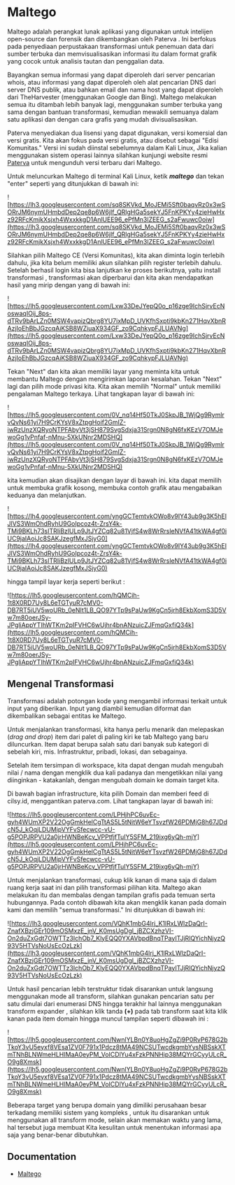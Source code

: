 # Maltego


Maltego adalah perangkat lunak aplikasi yang digunakan untuk intelijen open-source dan forensik dan dikembangkan oleh Paterva . Ini berfokus pada penyediaan perpustakaan transformasi untuk penemuan data dari sumber terbuka dan memvisualisasikan informasi itu dalam format grafik yang cocok untuk analisis tautan dan penggalian data.

Bayangkan semua informasi yang dapat diperoleh dari server pencarian whois, atau informasi yang dapat diperoleh oleh alat pencarian DNS dari server DNS publik, atau bahkan email dan nama host yang dapat diperoleh dari TheHarvester (menggunakan Google dan Bing). Maltego melakukan semua itu ditambah lebih banyak lagi, menggunakan sumber terbuka yang sama dengan bantuan transformasi, kemudian mewakili semuanya dalam satu aplikasi dan dengan cara grafis yang mudah divisualisasikan.

Paterva menyediakan dua lisensi yang dapat digunakan, versi komersial dan versi gratis. Kita akan fokus pada versi gratis, atau disebut sebagai "Edisi Komunitas." Versi ini sudah diinstal sebelumnya dalam Kali Linux, Jika kalian menggunakan sistem operasi lainnya silahkan kunjungi website resmi [Paterva](https://www.paterva.com/buy/maltego-clients/maltego-ce.php) untuk mengunduh versi terbaru dari Maltego.

Untuk meluncurkan Maltego di terminal Kali Linux, ketik ***maltego*** dan tekan "enter" seperti yang ditunjukkan di bawah ini:

![https://lh3.googleusercontent.com/sq8SKVkd_MoJEMi5Sft0baqvRz0x3wSORrJM6nymUHmbdDep2qe8p6W6jIf_QRlgHGa5sekYJ5FnKPKYy4zieHwHxz92RFcKmjkXsjxh4WxxkkgD1AnlUEE96_ePfMn3lZEEG_s2aFwuwc0oiw](https://lh3.googleusercontent.com/sq8SKVkd_MoJEMi5Sft0baqvRz0x3wSORrJM6nymUHmbdDep2qe8p6W6jIf_QRlgHGa5sekYJ5FnKPKYy4zieHwHxz92RFcKmjkXsjxh4WxxkkgD1AnlUEE96_ePfMn3lZEEG_s2aFwuwc0oiw)

Silahkan pilih Maltego CE (Versi Komunitas), kita akan diminta login terlebih dahulu, jika kita belum memiliki akun silahkan pilih register terlebih dahulu. Setelah berhasil login kita bisa lanjutkan ke proses berikutnya, yaitu install transformasi , transformasi akan diperbarui dan kita akan mendapatkan hasil yang mirip dengan yang di bawah ini:

![https://lh5.googleusercontent.com/Lxw33DeJYepQ0o_p16zge9IchSjrvEcNoswaqIOij_8ps-dTRv9bArLZn0MSW4vapizQbrg8YU7ixMpD_UVKfhSxpti9kbKn271HqvXbnRAzjIoEhBbJGzcqAiKSB8WZiuaX934GF_zo9CqhkypFJLUAVNg](https://lh5.googleusercontent.com/Lxw33DeJYepQ0o_p16zge9IchSjrvEcNoswaqIOij_8ps-dTRv9bArLZn0MSW4vapizQbrg8YU7ixMpD_UVKfhSxpti9kbKn271HqvXbnRAzjIoEhBbJGzcqAiKSB8WZiuaX934GF_zo9CqhkypFJLUAVNg)

Tekan "Next" dan kita akan memiliki layar yang meminta kita untuk membantu Maltego dengan mengirimkan laporan kesalahan. Tekan "Next" lagi dan pilih mode privasi kita. Kita akan memilih "Normal" untuk memiliki pengalaman Maltego terkaya. Lihat tangkapan layar di bawah ini:

![https://lh5.googleusercontent.com/0V_nq14Hf50TkJ0SkpJB_1WjQg9RymlrvQvNs61yi7H9CrKYsV8xZtpgHoif2GmIZ-iwRzUnzXQRyoNTPFAbyVt3jSH879SvgSdxja31Srgn0N8gN6fxKEzV7OMJewoGg1vPnfaf-nMnu-5XkUNnr2MDSHQ](https://lh5.googleusercontent.com/0V_nq14Hf50TkJ0SkpJB_1WjQg9RymlrvQvNs61yi7H9CrKYsV8xZtpgHoif2GmIZ-iwRzUnzXQRyoNTPFAbyVt3jSH879SvgSdxja31Srgn0N8gN6fxKEzV7OMJewoGg1vPnfaf-nMnu-5XkUNnr2MDSHQ)

kita kemudian akan disajikan dengan layar di bawah ini. kita dapat memilih untuk membuka grafik kosong, membuka contoh grafik atau mengabaikan keduanya dan melanjutkan.

![https://lh4.googleusercontent.com/yngGCTemtvkOWo8v9IY43ub9g3K5hElJlVS3WmOhdRyhU9GoIpcoz4t-ZrsY4k-TMi9BKLh73sITRIiBzlULp9JtJYZCq82u81VjfS4w8WrRrsleNVfA41tkWA4gf0iUC9jaIAoiJc8SAKJzegfMxJSjyG0](https://lh4.googleusercontent.com/yngGCTemtvkOWo8v9IY43ub9g3K5hElJlVS3WmOhdRyhU9GoIpcoz4t-ZrsY4k-TMi9BKLh73sITRIiBzlULp9JtJYZCq82u81VjfS4w8WrRrsleNVfA41tkWA4gf0iUC9jaIAoiJc8SAKJzegfMxJSjyG0)

hingga tampil layar kerja seperti berikut :

![https://lh5.googleusercontent.com/hQMCih-1t8X0RD7Uy8L6eTGTyuR7cMV0-DB7RT5iUV5woURb_0eNIt1LB_QO97YTp9sPaUw9KgCn5jrh8EkbXomS3D5Vw7m80oerJSy-JPgliAppYTIhWTKm2pIFVHC6wUjhr4bnANzuicZJFmqGxfiQ34k](https://lh5.googleusercontent.com/hQMCih-1t8X0RD7Uy8L6eTGTyuR7cMV0-DB7RT5iUV5woURb_0eNIt1LB_QO97YTp9sPaUw9KgCn5jrh8EkbXomS3D5Vw7m80oerJSy-JPgliAppYTIhWTKm2pIFVHC6wUjhr4bnANzuicZJFmqGxfiQ34k)

## **Mengenal Transformasi**

Transformasi adalah potongan kode yang mengambil informasi terkait untuk input yang diberikan. Input yang diambil kemudian diformat dan dikembalikan sebagai entitas ke Maltego.

Untuk menjalankan transformasi, kita hanya perlu menarik dan melepaskan (*drag and drop*) item dari palet di paling kiri ke tab Maltego yang baru diluncurkan. Item dapat berupa salah satu dari banyak sub kategori di sebelah kiri, mis. Infrastruktur, pribadi, lokasi, dan sebagainya.

Setelah item tersimpan di workspace, kita dapat dengan mudah mengubah nilai / nama dengan mengklik dua kali padanya dan mengetikkan nilai yang diinginkan - katakanlah, dengan mengubah domain ke domain target kita.

Di bawah bagian infrastructure, kita pilih Domain dan memberi feed di cilsy.id, menggantikan paterva.com. Lihat tangkapan layar di bawah ini:

![https://lh5.googleusercontent.com/LPHjhPC6uvEc-gyh4WUmXP2V22OgGmkHelCgTtAS5L5tNitW6eYTsvzfW26PDMjG8h67JDdcN5J_kOqjLDUMipVYFvSfecwcc-vU-g5POPJRPVU2a0jrHWNBeKcv_VPPtfjfTuIY5SFM_219ixg6yQh-mjY](https://lh5.googleusercontent.com/LPHjhPC6uvEc-gyh4WUmXP2V22OgGmkHelCgTtAS5L5tNitW6eYTsvzfW26PDMjG8h67JDdcN5J_kOqjLDUMipVYFvSfecwcc-vU-g5POPJRPVU2a0jrHWNBeKcv_VPPtfjfTuIY5SFM_219ixg6yQh-mjY)

Untuk menjalankan transformasi, cukup klik kanan di mana saja di dalam ruang kerja saat ini dan pilih transformasi pilihan kita. Maltego akan melakukan itu dan membalas dengan tampilan grafis pada temuan serta hubungannya. Pada contoh dibawah kita akan mengklik kanan pada domain kami dan memilih "semua transformasi." Ini ditunjukkan di bawah ini:

![https://lh3.googleusercontent.com/VQhK1mbG4lrj_K1lRxLWlzDaQrI-ZnafXBzjGEr109mOSMxzE_jnV_K0msUgDgl_jBZCXzhzVI-On2duZxGdt7OWTTz3IchOb7_KlyEQQ0YXAVbpdBnqTPayITJjRlQYichNjyzQ93V5HTVsNoUsEcOzLzk](https://lh3.googleusercontent.com/VQhK1mbG4lrj_K1lRxLWlzDaQrI-ZnafXBzjGEr109mOSMxzE_jnV_K0msUgDgl_jBZCXzhzVI-On2duZxGdt7OWTTz3IchOb7_KlyEQQ0YXAVbpdBnqTPayITJjRlQYichNjyzQ93V5HTVsNoUsEcOzLzk)

Untuk hasil pencarian lebih terstruktur tidak disarankan untuk langsung menggunakan mode all transform, silahkan gunakan pencarian satu per satu dimulai dari enumerasi DNS hingga terakhir hal lainnya menggunakan transform expander , silahkan klik tanda **(+)** pada tab transform saat kita klik kanan pada item domain hingga muncul tampilan seperti dibawah ini :

![https://lh5.googleusercontent.com/NwnlYLBn0Y8uoHgZgZj9P0RvP678G2bTkoY3vU5eyxf8VEsa1ZV0F791x1Pdcz8tMA49NCSUTwcdkgmbYysNBSskXTmTNhBLNWmeHLHIMaA0eyPM_VoICDlYu4xFzkPNNHip38MQYrGCyyULcR_O9g8Xmsk](https://lh5.googleusercontent.com/NwnlYLBn0Y8uoHgZgZj9P0RvP678G2bTkoY3vU5eyxf8VEsa1ZV0F791x1Pdcz8tMA49NCSUTwcdkgmbYysNBSskXTmTNhBLNWmeHLHIMaA0eyPM_VoICDlYu4xFzkPNNHip38MQYrGCyyULcR_O9g8Xmsk)

Beberapa target yang berupa domain yang dimiliki perusahaan besar terkadang memiliki sistem yang kompleks , untuk itu disarankan untuk menggunakan all transform mode, selain akan memakan waktu yang lama, hal tersebut juga membuat Kita kesulitan untuk menentukan informasi apa saja yang benar-benar dibutuhkan.

## Documentation

- [Maltego](https://docs.maltego.com/support/home)